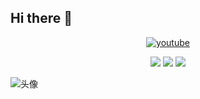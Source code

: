 ## Hi there 🙋

<div id="title" align=center>

[![youtube](https://img.shields.io/badge/Video-YouTube-red)](https://www.youtube.com/@Oliver_hyl)

![](https://img.shields.io/badge/讨厌-打瞌睡-yellow) 
![](https://img.shields.io/badge/性格-开朗-green) 
![](https://img.shields.io/badge/爱好-拼好饭-red)

</div>

![头像](image/头像.jpg)

[github-sub-title:img]: https://readme-typing-svg.herokuapp.com?font=Segoe+Script&center=true&lines=Redamancy8013.
